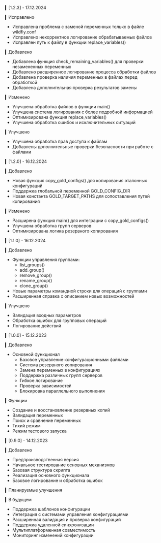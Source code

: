 ▎[1.2.3] - 17.12.2024

▎Исправлено 
- Исправлена проблема с заменой переменных только в файле wildfly.conf
- Исправлено некорректное логирование обрабатываемых файлов
- Исправлен путь к файлу в функции replace_variables()

▎Добавлено
- Добавлена функция check_remaining_variables() для проверки незамененных переменных
- Добавлено расширенное логирование процесса обработки файлов
- Добавлена проверка наличия переменных в файлах перед обработкой
- Добавлена дополнительная проверка результатов замены

▎Изменено
- Улучшена обработка файлов в функции main()
- Улучшена система логирования с более подробной информацией
- Оптимизирована функция replace_variables()
- Улучшена обработка ошибок и исключительных ситуаций

▎Улучшено
- Улучшена обработка прав доступа к файлам
- Добавлены дополнительные проверки безопасности при работе с файлами

▎[1.2.0] - 16.12.2024

▎Добавлено
- Новая функция copy_gold_configs() для копирования эталонных конфигураций
- Поддержка глобальной переменной GOLD_CONFIG_DIR
- Новая константа GOLD_TARGET_PATHS для сопоставления путей копирования

▎Изменено
- Расширена функция main() для интеграции с copy_gold_configs()
- Улучшена обработка групп серверов
- Оптимизирована логика резервного копирования

▎[1.1.0] - 16.12.2024

▎Добавлено
- Функции управления группами:
    - list_groups()
    - add_group()
    - remove_group()
    - rename_group()
    - clone_group()
- Новые параметры командной строки для операций с группами
- Расширенная справка с описанием новых возможностей

▎Улучшено
- Валидация входных параметров
- Обработка ошибок для групповых операций
- Логирование действий

▎[1.0.0] - 15.12.2023

▎Добавлено
- Основной функционал
    - Базовое управление конфигурационными файлами
    - Система резервного копирования
    - Замена переменных в конфигурациях
    - Поддержка различных групп серверов
    - Гибкое логирование
    - Проверка зависимостей
    - Блокировка параллельного выполнения

▎Функции
- Создание и восстановление резервных копий
- Валидация переменных
- Поиск и сравнение переменных
- Тихий режим
- Режим тестового запуска

▎[0.9.0] - 14.12.2023

▎Добавлено
- Предпроизводственная версия
- Начальное тестирование основных механизмов
- Базовая структура скрипта
- Реализация основного функционала
- Базовое логирование и обработка ошибок

▎Планируемые улучшения

▎В будущем
- Поддержка шаблонов конфигурации
- Интеграция с системами управления конфигурациями
- Расширенная валидация и проверка конфигураций
- Поддержка удаленной синхронизации
- Мультиплатформенная совместимость
- Мониторинг изменений конфигурации